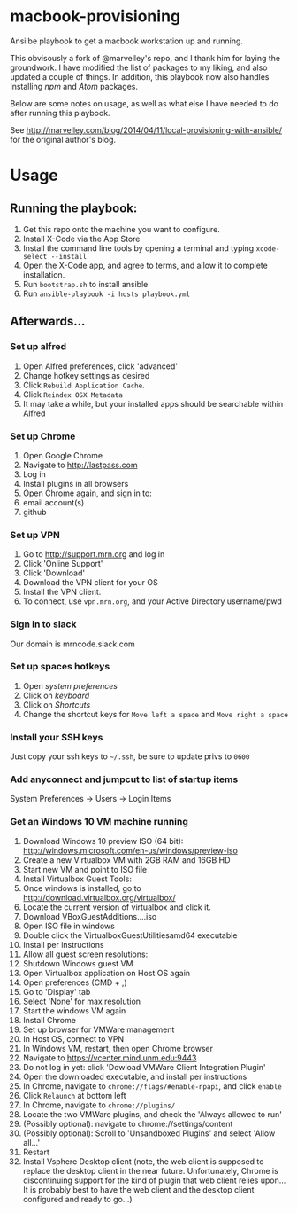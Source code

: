 macbook-provisioning
====================

Ansilbe playbook to get a macbook workstation up and running.

This obvisously a fork of @marvelley's repo, and I thank him for laying the groundwork.
I have modified the list of packages to my liking, and also updated a couple of things.
In addition, this playbook now also handles installing *npm* and *Atom* packages.

Below are some notes on usage, as well as what else I have needed to do after running this playbook.

See http://marvelley.com/blog/2014/04/11/local-provisioning-with-ansible/ for
the original author's blog.

# Usage

## Running the playbook:

1. Get this repo onto the machine you want to configure.
1. Install X-Code via the App Store
1. Install the command line tools by opening a terminal and typing `xcode-select --install`
1. Open the X-Code app, and agree to terms, and allow it to complete installation.
1. Run `bootstrap.sh` to install ansible
1. Run `ansible-playbook -i hosts playbook.yml`

## Afterwards...

### Set up alfred

1. Open Alfred preferences, click 'advanced'
1. Change hotkey settings as desired
1. Click `Rebuild Application Cache`.
1. Click `Reindex OSX Metadata`
1. It may take a  while, but your installed apps should be searchable within Alfred

### Set up Chrome

1. Open Google Chrome
1. Navigate to http://lastpass.com
1. Log in
1. Install plugins in all browsers
1. Open Chrome again, and sign in to:
  1. email account(s)
  1. github

### Set up VPN
1. Go to http://support.mrn.org and log in
1. Click 'Online Support'
1. Click 'Download'
1. Download the VPN client for your OS
1. Install the VPN client.
1. To connect, use `vpn.mrn.org`, and your Active Directory username/pwd

### Sign in to slack
Our domain is mrncode.slack.com

### Set up spaces hotkeys
1. Open *system preferences*
1. Click on *keyboard*
1. Click on *Shortcuts*
1. Change the shortcut keys for `Move left a space` and `Move right a space`

### Install your SSH keys
Just copy your ssh keys to `~/.ssh`, be sure to update privs to `0600`

### Add anyconnect and jumpcut to list of startup items
System Preferences -> Users -> Login Items

### Get an Windows 10 VM machine running
1. Download Windows 10 preview ISO (64 bit): http://windows.microsoft.com/en-us/windows/preview-iso
1. Create a new Virtualbox VM with 2GB RAM and 16GB HD
1. Start new VM and point to ISO file
1. Install Virtualbox Guest Tools:
  1. Once windows is installed, go to http://download.virtualbox.org/virtualbox/
  1. Locate the current version of virtualbox and click it.
  1. Download VBoxGuestAdditions....iso
  1. Open ISO file in windows
  1. Double click the VirtualboxGuestUtilitiesamd64 executable
  1. Install per instructions
1. Allow all guest screen resolutions:
  1. Shutdown Windows guest VM
  1. Open Virtualbox application on Host OS again
  1. Open preferences (CMD + ,)
  1. Go to 'Display' tab
  1. Select 'None' for max resolution
  1. Start the windows VM again
1. Install Chrome
1. Set up browser for VMWare management
  1. In Host OS, connect to VPN
  1. In Windows VM, restart, then open Chrome browser
  1. Navigate to https://vcenter.mind.unm.edu:9443
  1. Do not log in yet: click 'Dowload VMWare Client Integration Plugin'
  1. Open the downloaded executable, and install per instructions
  1. In Chrome, navigate to `chrome://flags/#enable-npapi`, and click `enable`
  1. Click `Relaunch` at bottom left
  1. In Chrome, navigate to `chrome://plugins/`
  1. Locate the two VMWare plugins, and check the 'Always allowed to run'
  1. (Possibly optional): navigate to chrome://settings/content
  1. (Possibly optional): Scroll to 'Unsandboxed Plugins' and select 'Allow all...'
  1. Restart
1. Install Vsphere Desktop client (note, the web client is supposed to replace the
  desktop client in the near future. Unfortunately, Chrome is discontinuing support
  for the kind of plugin that web client relies upon... It is probably best to have
  the web client and the desktop client configured and ready to go...)
